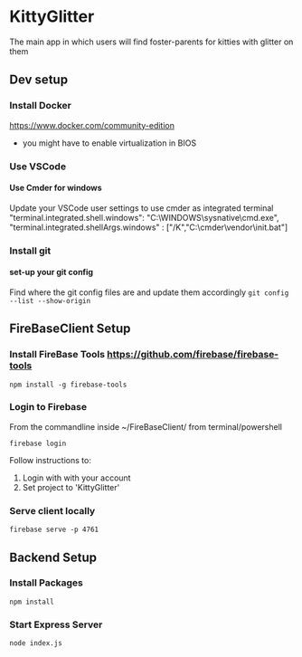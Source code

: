 # KittyGlitter
The main app in which users will find foster-parents for kitties with glitter on them
## Dev setup
### Install Docker
https://www.docker.com/community-edition
- you might have to enable virtualization in BIOS

### Use VSCode
#### Use Cmder for windows
Update your VSCode user settings to use cmder as integrated terminal
"terminal.integrated.shell.windows": "C:\\WINDOWS\\sysnative\\cmd.exe", "terminal.integrated.shellArgs.windows" : ["/K","C:\\cmder\\vendor\\init.bat"]
### Install git
#### set-up your git config 
Find where the git config files are and update them accordingly `git config --list --show-origin`

## FireBaseClient Setup
### Install FireBase Tools https://github.com/firebase/firebase-tools
```
npm install -g firebase-tools
```
### Login to Firebase
From the commandline inside ~/FireBaseClient/ from terminal/powershell
```
firebase login
```

Follow instructions to:
1) Login with with your account
2) Set project to 'KittyGlitter'

### Serve client locally
```
firebase serve -p 4761
```

## Backend Setup
### Install Packages
```
npm install
```
### Start Express Server
```
node index.js
```

